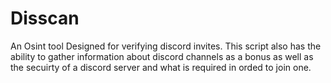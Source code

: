 # Disscan
An Osint tool Designed for verifying discord invites. This script also has the ability to 
gather information about discord channels as a bonus as well as the secuirty of a discord 
server and what is required in orded to join one.

